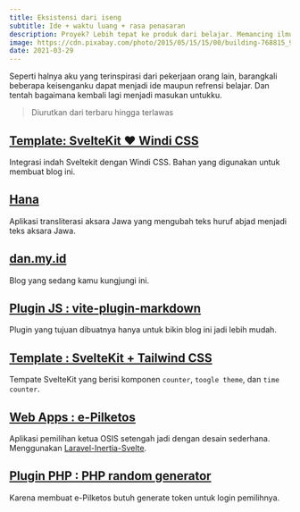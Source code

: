 ```yaml
---
title: Eksistensi dari iseng
subtitle: Ide + waktu luang + rasa penasaran
description: Proyek? Lebih tepat ke produk dari belajar. Memancing ilmu dengan mengumpankan proyek belajar.
image: https://cdn.pixabay.com/photo/2015/05/15/15/00/building-768815_960_720.jpg
date: 2021-03-29
---
```


Seperti halnya aku yang terinspirasi dari pekerjaan orang lain, barangkali beberapa keisenganku dapat menjadi ide maupun refrensi belajar. Dan tentah bagaimana kembali lagi menjadi masukan untukku.

> Diurutkan dari terbaru hingga terlawas

## [Template: SvelteKit ❤️ Windi CSS](https://sveltekit-windi.netlify.app/)
Integrasi indah Sveltekit dengan Windi CSS. Bahan yang digunakan untuk membuat blog ini.

## [Hana](https://hana.js.org/)
Aplikasi transliterasi aksara Jawa yang mengubah teks huruf abjad menjadi teks aksara Jawa.

## [dan.my.id](https://dan.my.id/)
Blog yang sedang kamu kungjungi ini.

## [Plugin JS : vite-plugin-markdown](https://www.npmjs.com/package/@dansvel/vite-plugin-markdown)
Plugin yang tujuan dibuatnya hanya untuk bikin blog ini jadi lebih mudah.

## [Template : SvelteKit + Tailwind CSS](https://sveltekit-tailwind2.netlify.app/)
Tempate SvelteKit yang berisi komponen `counter`, `toogle theme`, dan `time counter`.

## [Web Apps : e-Pilketos](https://github.com/dansvel/epilketos-laravel-svelte-0.0)
Aplikasi pemilihan ketua OSIS setengah jadi dengan desain sederhana. Menggunakan [Laravel-Inertia-Svelte](/catatan/3-innertia-menjodohkan-laravel-dengan-svelte).

## [Plugin PHP : PHP random generator](https://github.com/dansvel/random-generator)
Karena membuat e-Pilketos butuh generate token untuk login pemilihnya.